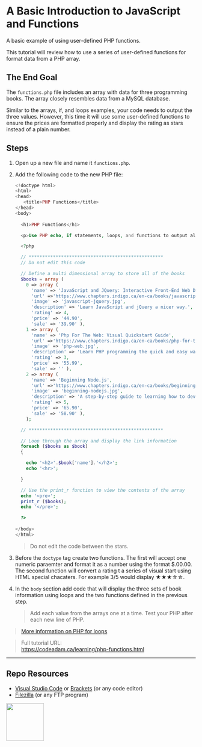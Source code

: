 # A Basic Introduction to JavaScript and Functions

A basic example of using user-defined PHP functions.

This tutorial will review how to use a series of user-defined functions for format data from a PHP array. 

## The End Goal

The `functions.php` file includes an array with data for three programming books. The array closely resembles data from a MySQL database. 

Similar to the arrays, if, and loops examples, your code needs to output the three values. However, this time it will use some user-defined functions to ensure the prices are formatted properly and display the rating as stars instead of a plain number.

## Steps

1. Open up a new file and name it `functions.php`.
2. Add the following code to the new PHP file:
      
      ```php
      <!doctype html>
      <html>
      <head>
         <title>PHP Functions</title> 
      </head>
      <body>
          
        <h1>PHP Functions</h1> 
      
        <p>Use PHP echo, if statements, loops, and functions to output all three books.</p>
      
        <?php
      
        // **************************************************
        // Do not edit this code
      
        // Define a multi dimensional array to store all of the books
        $books = array (
          0 => array (
            'name' => 'JavaScript and JQuery: Interactive Front-End Web Development',
            'url' =>'https://www.chapters.indigo.ca/en-ca/books/javascript-and-jquery-interactive-front/9781118531648-item.html',
            'image' => 'javascript-jquery.jpg',
            'description' => 'Learn JavaScript and jQuery a nicer way.',
            'rating' => 4,
            'price' => '44.90',
            'sale' => '39.90' ),
          1 => array ( 
            'name' => 'Php For The Web: Visual Quickstart Guide',
            'url' =>'https://www.chapters.indigo.ca/en-ca/books/php-for-the-web-visual/9780134291253-item.html',
            'image' => 'php-web.jpg',
            'description' => 'Learn PHP programming the quick and easy way!',
            'rating' => 3,
            'price' => '55.99',
            'sale' => '' ),
          2 => array (
            'name' => 'Beginning Node.js',
            'url' =>'https://www.chapters.indigo.ca/en-ca/books/beginning-node-js/9781484201886-item.html',
            'image' => 'beginning-nodejs.jpg',
            'description' => 'A step-by-step guide to learning how to develope a Node.js application.',
            'rating' => 5,
            'price' => '65.90',
            'sale' => '58.90' ),
          );
      
        // **************************************************
      
        // Loop through the array and display the link information
        foreach ($books as $book)
        {
      
          echo '<h2>'.$book['name'].'</h2>';
          echo '<hr>';
      
        }
      
        // Use the print_r function to view the contents of the array
        echo '<pre>';
        print_r ($books);
        echo '</pre>';
      
        ?>
          
      </body>
      </html>
      ```
      
      > Do not edit the code between the stars. 

3. Before the `doctype` tag create two functions. The first will accept one numeric paraemter and format it as a number using the format $.00.00. The second function will convert a rating t a series of visual start using HTML special chacaters. For example 3/5 would display &#9733;&#9733;&#9733;&#9734;&#9734;.

4. In the `body` section add code that will display the three sets of book information using loops and the two functions defined in the previous step.

      > Add each value from the arrays one at a time. Test your PHP after each new line of PHP. 

> [More information on PHP for loops](https://www.php.net/manual/en/functions.user-defined.php)

> Full tutorial URL:  
> https://codeadam.ca/learning/php-functions.html

***

## Repo Resources

* [Visual Studio Code](https://code.visualstudio.com/) or [Brackets](http://brackets.io/) (or any code editor)
* [Filezilla](https://filezilla-project.org/) (or any FTP program)

<a href="https://codeadam.ca">
<img src="https://codeadam.ca/images/code-block.png" width="100">
</a>
